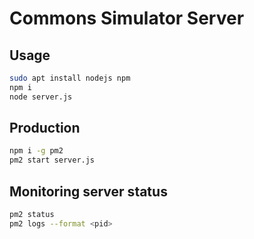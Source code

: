 # Commons Simulator Server

## Usage

```sh
sudo apt install nodejs npm
npm i
node server.js
```

## Production

```sh
npm i -g pm2
pm2 start server.js
```

## Monitoring server status

```sh
pm2 status
pm2 logs --format <pid>
```
